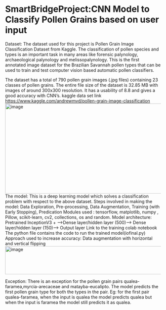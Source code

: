 # SmartBridgeProject:CNN Model to Classify Pollen Grains based on user input
Dataset:
The dataset used for this project is Pollen Grain Image Classification Dataset from Kaggle. The classification of pollen species and types is an important task in many areas like forensic palynology, archaeological palynology and melissopalynology. This is the first annotated image dataset for the Brazilian Savannah pollen types that can be used to train and test computer vision based automatic pollen classifiers.

The dataset has a total of 790 pollen grain images (.jpg files) containing 23 classes of pollen grains. The entire file size of the dataset is 32.85 MB with images of around 300x300 resolution. It has a usability of 8.8 and gives a good accuracy with CNN’s.
kaggle data set link
https://www.kaggle.com/andrewmvd/pollen-grain-image-classification
<img width="534" height="291" alt="image" src="https://github.com/user-attachments/assets/450e9271-bd57-479a-8111-022966daf9c5" />
The model:
This is a deep learning model which solves a classification problem with respect to the above dataset. Steps involved in making the model: Data Exploration, Pre-processing, Data Augmentation, Training (with Early Stopping), Predication Modules used : tensorflow, matplotlib, numpy , Pillow, scikit-learn, cv2, collections, os and random.
Model architecture:
Pretrained InceptionV3 + -->Dense layer/hidden layer (500)--> Dense layer/hidden layer (150)--> Output layer Link to the training colab notebook The python file contains the code to run the trained model(iofinal.py)
Approach used to increase accuracy:
Data augmentation with horizontal and vertical flipping
<img width="1132" height="91" alt="image" src="https://github.com/user-attachments/assets/5eb54ad1-5406-46be-af27-75543ace68ca" />


Exception:
There is an exception for the pollen grain pairs qualea-faramea,myrcia-arecaceae and matayba-eucalipto. The model predicts the first pollen grain type for both the types in the pair. Eg: for the first pair qualea-faramea, when the input is qualea the model predicts qualea but when the input is faramea the model still predicts it as qualea.

